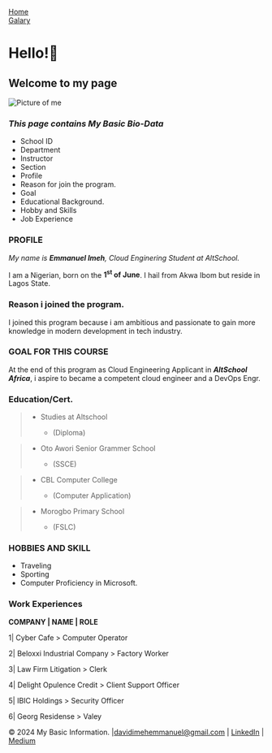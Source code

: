 [Home](/index.html)  
[Galary](url) 
# Hello!👋 
## Welcome to my page
![Picture of me]()
### *_This page contains My Basic Bio-Data_*
* School ID
* Department
* Instructor
* Section  
* Profile
* Reason for join the program.  
* Goal
* Educational Background.
* Hobby and Skills
* Job Experience
### PROFILE
_My name is <strong>Emmanuel Imeh</strong>, Cloud Enginering Student at AltSchool._  

I am a Nigerian, born on the <b>1<sup>st</sup> of June</b>. I hail from Akwa Ibom but reside in Lagos State.

### Reason i joined the program.
I joined this program because i am ambitious and passionate to gain more knowledge in modern development in 
tech industry. 
### GOAL FOR THIS COURSE
At the end of this program as Cloud Engineering Applicant in <b> _AltSchool Africa_</b>, i aspire to became a competent cloud engineer and a DevOps Engr.

### Education/Cert.
> <ul><li>Studies at Altschool</li>
> <ul><li> (Diploma)<ul>

><ul><li>Oto Awori Senior Grammer School</li>
> <ul><li> (SSCE)<ul>  

><ul><li>CBL Computer College</li>
> <ul><li> (Computer Application)<ul>  

><ul><li>Morogbo Primary School</li>
> <ul><li> (FSLC)<ul>  
### HOBBIES AND SKILL
* Traveling
* Sporting
* Computer Proficiency in Microsoft.
### Work Experiences
<html>

<b> COMPANY | NAME | ROLE </b>

1| Cyber Cafe >
Computer Operator


2| Beloxxi Industrial Company > Factory Worker

3| Law Firm Litigation > Clerk


4| Delight Opulence Credit >
Client Support Officer

5| IBIC Holdings >
Security Officer
</tr>

6| Georg Residense >
Valey

&copy; 2024 My Basic Information. |[davidimehemmanuel@gmail.com](davidimehemmanuel@gmail.com) | [LinkedIn](https://github.com/Emmanuel-Imeh) | [Medium](https://medium.com/@davidimehemmanuel)